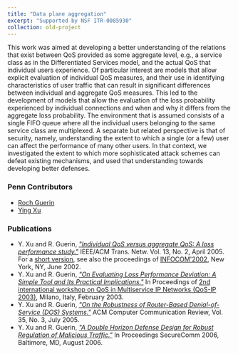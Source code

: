 ```yaml
---
title: "Data plane aggregation"
excerpt: "Supported by NSF ITR-0085930"
collection: old-project
---
```


This work was aimed at developing a better understanding of the relations that exist between QoS provided as some aggregate level, e.g., a service class as in the 
Differentiated Services model, and the actual QoS that individual users experience. Of particular interest are models that allow explicit evaluation of individual 
QoS measures, and their use in identifying characteristics of user traffic that can result in significant differences between individual and aggregate QoS measures. 
This led to the development of models that allow the evaluation of the loss probability experienced by individual connections and when and why it differs from the 
aggregate loss probability. The environment that is assumed consists of a single FIFO queue where all the individual users belonging to the same service class are multiplexed. 
A separate but related perspective is that of security, namely, understanding the extent to which a single (or a few) user can affect the performance of many other users. 
In that context, we investigated the extent to which more sophisticated attack schemes can defeat existing mechanisms, and used that understanding towards developing better defenses.  

### Penn Contributors

* [Roch Guerin](https://www.cse.wustl.edu/~guerin/) 
* [Ying Xu](https://www.linkedin.com/in/ying-xu-2b19022/) 

### Publications

* Y. Xu and R. Guerin, [*"Individual QoS versus aggregate QoS: A loss performance study."*](http://repository.upenn.edu/ese_papers/105) 
IEEE/ACM Trans. Netw. Vol. 13, No. 2, April 2005. For a [short version](http://repository.upenn.edu/ese_papers/83), see also the proceedings of 
[INFOCOM'2002](http://www.ieee-infocom.org/2002/), New York, NY, June 2002.
* Y. Xu and R. Guerin, [*"On Evaluating Loss Performance Deviation: A Simple Tool and Its Practical Implications."*](http://repository.upenn.edu/ese_papers/84) 
In Proceedings of [2nd international workshop on QoS in Multiservice IP Networks (QoS-IP 2003)](http://www.tlc-networks.polito.it/QoS-IP2003/), Milano, Italy, February 2003.
* Y. Xu and R. Guerin, [*"On the Robustness of Router-Based Denial-of-Service (DOS) Systems."*](http://repository.upenn.edu/ese_papers/104) 
ACM Computer Communication Review, Vol. 35, No. 3, July 2005.
* Y. Xu and R. Guerin, [*"A Double Horizon Defense Design for Robust Regulation of Malicious Traffic."*](http://repository.upenn.edu/ese_papers/190) 
In Proceedings SecureComm 2006, Baltimore, MD, August 2006.
